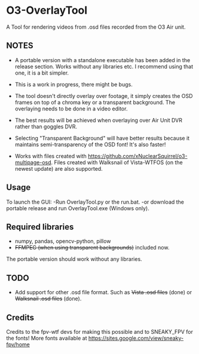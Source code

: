 # O3-OverlayTool

A Tool for rendering videos from .osd files recorded from the O3 Air unit.

## NOTES
- A portable version with a standalone executable has been added in the release section. Works without any libraries etc. I recommend using that one, it is a bit simpler.

- This is a work in progress, there might be bugs.
- The tool doesn't directly overlay over footage, it simply creates the OSD frames on top of a chroma key or a transparent background. The overlaying needs to be done in a video editor.
- The best results will be achieved when overlaying over Air Unit DVR rather than goggles DVR.
- Selecting "Transparent Background" will have better results because it maintains semi-transparency of the OSD font! It's also faster!
- Works with files created with https://github.com/xNuclearSquirrel/o3-multipage-osd. Files created with Walksnail of Vista-WTFOS (on the newest update) are also supported.


## Usage
To launch the GUI:
-Run OverlayTool.py or the run.bat.
-or download the portable release and run OverlayTool.exe (Windows only). 

## Required libraries
- numpy, pandas, opencv-python, pillow
- ~~FFMPEG (when using transparent backgrounds)~~ included now.

The portable version should work without any libraries.

## TODO
- Add support for other .osd file format. Such as ~~Vista .osd files~~ (done) or ~~Walksnail .osd files~~ (done).

## Credits
Credits to the fpv-wtf devs for making this possible and to SNEAKY_FPV for the fonts! More fonts available at https://sites.google.com/view/sneaky-fpv/home
